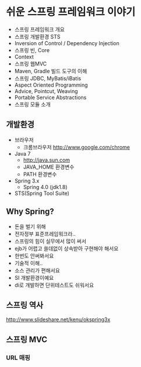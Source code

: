 # 쉬운 스프링 프레임워크 이야기

* 스프링 프레임워크 개요
* 스프링 개발환경 STS
* Inversion of Control / Dependency Injection
* 스프링 빈, Core
* Context
* 스프링 웹MVC
* Maven, Gradle 빌드 도구의 이해
* 스프링 JDBC, MyBatis/iBatis
* Aspect Oriented Programming
* Advice, Pointcut, Weaving
* Portable Service Abstractions
* 스프링 모듈 소개

## 개발환경
* 브라우저
  * 크롬브라우저 http://www.google.com/chrome
* Java 7
  * http://java.sun.com
  * JAVA_HOME 환경변수
  * PATH 환경변수
* Spring 3.x
  * Spring 4.0 (jdk1.8)
* STS(Spring Tool Suite)

## Why Spring?
* 돈을 벌기 위해
* 전자정부 표준프레임워크라..
* 스프링의 힘이 실무에서 많이 써서
* ejb가 어렵고 쓸데없이 상속받아 구현해야 해서요
* 한번도 안써봐서요
* 기술적 이해..
* 소스 관리가 편해서요
* SI 개발환경이예요
* di로 개발하면 단위테스트도 쉬워서요

## 스프링 역사
http://www.slideshare.net/kenu/okspring3x

## 스프링 MVC

### URL 매핑




